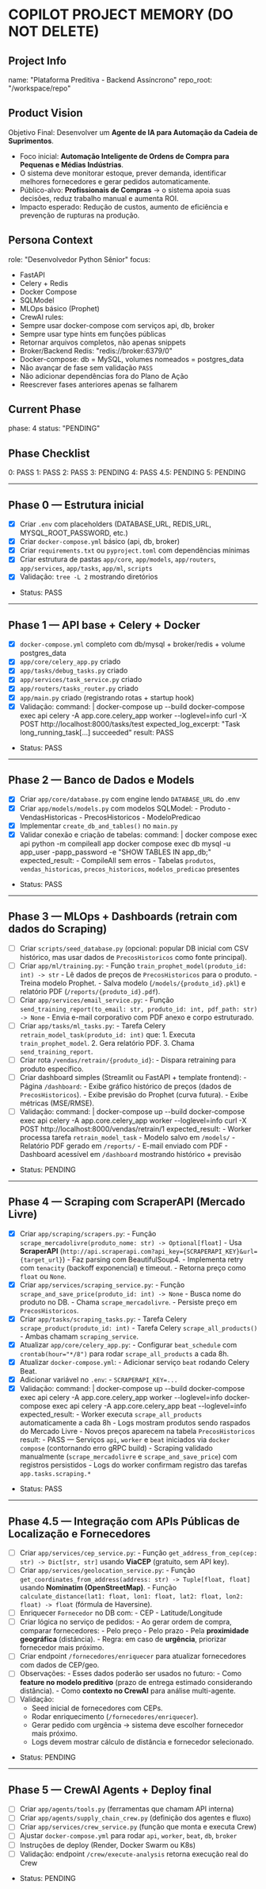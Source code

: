 # COPILOT PROJECT MEMORY (DO NOT DELETE)

## Project Info
name: "Plataforma Preditiva - Backend Assíncrono"
repo_root: "/workspace/repo"

## Product Vision
Objetivo Final: Desenvolver um **Agente de IA para Automação da Cadeia de Suprimentos**.  
- Foco inicial: **Automação Inteligente de Ordens de Compra para Pequenas e Médias Indústrias**.  
- O sistema deve monitorar estoque, prever demanda, identificar melhores fornecedores e gerar pedidos automaticamente.  
- Público-alvo: **Profissionais de Compras** → o sistema apoia suas decisões, reduz trabalho manual e aumenta ROI.  
- Impacto esperado: Redução de custos, aumento de eficiência e prevenção de rupturas na produção.  

## Persona Context
role: "Desenvolvedor Python Sênior"
focus:
  - FastAPI
  - Celery + Redis
  - Docker Compose
  - SQLModel
  - MLOps básico (Prophet)
  - CrewAI
rules:
  - Sempre usar docker-compose com serviços api, db, broker
  - Sempre usar type hints em funções públicas
  - Retornar arquivos completos, não apenas snippets
  - Broker/Backend Redis: "redis://broker:6379/0"
  - Docker-compose: db = MySQL, volumes nomeados = postgres_data
  - Não avançar de fase sem validação `PASS`
  - Não adicionar dependências fora do Plano de Ação
  - Reescrever fases anteriores apenas se falharem

## Current Phase
phase: 4
status: "PENDING"

## Phase Checklist
0: PASS
1: PASS
2: PASS
3: PENDING
4: PASS
4.5: PENDING
5: PENDING

---

## Phase 0 — Estrutura inicial
- [x] Criar `.env` com placeholders (DATABASE_URL, REDIS_URL, MYSQL_ROOT_PASSWORD, etc.)
- [x] Criar `docker-compose.yml` básico (api, db, broker)
- [x] Criar `requirements.txt` ou `pyproject.toml` com dependências mínimas
- [x] Criar estrutura de pastas `app/core`, `app/models`, `app/routers`, `app/services`, `app/tasks`, `app/ml`, `scripts`
- [x] Validação: `tree -L 2` mostrando diretórios
- Status: PASS

---

## Phase 1 — API base + Celery + Docker
- [x] `docker-compose.yml` completo com db/mysql + broker/redis + volume postgres_data
- [x] `app/core/celery_app.py` criado
- [x] `app/tasks/debug_tasks.py` criado
- [x] `app/services/task_service.py` criado
- [x] `app/routers/tasks_router.py` criado
- [x] `app/main.py` criado (registrando rotas + startup hook)
- [x] Validação:
    command: |
      docker-compose up --build
      docker-compose exec api celery -A app.core.celery_app worker --loglevel=info
      curl -X POST http://localhost:8000/tasks/test
    expected_log_excerpt: "Task long_running_task[...] succeeded"
  result: PASS
- Status: PASS

---

## Phase 2 — Banco de Dados e Models
- [x] Criar `app/core/database.py` com engine lendo `DATABASE_URL` do .env
- [x] Criar `app/models/models.py` com modelos SQLModel:
      - Produto
      - VendasHistoricas
      - PrecosHistoricos
      - ModeloPredicao
- [x] Implementar `create_db_and_tables()` no `main.py`
- [x] Validar conexão e criação de tabelas:
      command: |
        docker compose exec api python -m compileall app
        docker compose exec db mysql -u app_user -papp_password -e "SHOW TABLES IN app_db;"
      expected_result:
        - CompileAll sem erros
        - Tabelas `produtos`, `vendas_historicas`, `precos_historicos`, `modelos_predicao` presentes
- Status: PASS

---
## Phase 3 — MLOps + Dashboards (retrain com dados do Scraping)
- [ ] Criar `scripts/seed_database.py` (opcional: popular DB inicial com CSV histórico, mas usar dados de `PrecosHistoricos` como fonte principal).
- [ ] Criar `app/ml/training.py`:
      - Função `train_prophet_model(produto_id: int) -> str`
      - Lê dados de preços de `PrecosHistoricos` para o produto.
      - Treina modelo Prophet.
      - Salva modelo (`/models/{produto_id}.pkl`) e relatório PDF (`/reports/{produto_id}.pdf`).
- [ ] Criar `app/services/email_service.py`:
      - Função `send_training_report(to_email: str, produto_id: int, pdf_path: str) -> None`
      - Envia e-mail corporativo com PDF anexo e corpo estruturado.
- [ ] Criar `app/tasks/ml_tasks.py`:
      - Tarefa Celery `retrain_model_task(produto_id: int)` que:
        1. Executa `train_prophet_model`.
        2. Gera relatório PDF.
        3. Chama `send_training_report`.
- [ ] Criar rota `/vendas/retrain/{produto_id}`:
      - Dispara retraining para produto específico.
- [ ] Criar dashboard simples (Streamlit ou FastAPI + template frontend):
      - Página `/dashboard`:
        - Exibe gráfico histórico de preços (dados de `PrecosHistoricos`).
        - Exibe previsão do Prophet (curva futura).
        - Exibe métricas (MSE/RMSE).
- [ ] Validação:
    command: |
      docker-compose up --build
      docker-compose exec api celery -A app.core.celery_app worker --loglevel=info
      curl -X POST http://localhost:8000/vendas/retrain/1
    expected_result:
      - Worker processa tarefa `retrain_model_task`
      - Modelo salvo em `/models/`
      - Relatório PDF gerado em `/reports/`
      - E-mail enviado com PDF
      - Dashboard acessível em `/dashboard` mostrando histórico + previsão
- Status: PENDING

---

## Phase 4 — Scraping com ScraperAPI (Mercado Livre)
- [x] Criar `app/scraping/scrapers.py`:
      - Função `scrape_mercadolivre(produto_nome: str) -> Optional[float]`
      - Usa **ScraperAPI** (`http://api.scraperapi.com?api_key={SCRAPERAPI_KEY}&url={target_url}`)
      - Faz parsing com BeautifulSoup4.
      - Implementa retry com `tenacity` (backoff exponencial) e timeout.
      - Retorna preço como `float` ou `None`.
- [x] Criar `app/services/scraping_service.py`:
      - Função `scrape_and_save_price(produto_id: int) -> None`
      - Busca nome do produto no DB.
      - Chama `scrape_mercadolivre`.
      - Persiste preço em `PrecosHistoricos`.
- [x] Criar `app/tasks/scraping_tasks.py`:
      - Tarefa Celery `scrape_product(produto_id: int)`
      - Tarefa Celery `scrape_all_products()`
      - Ambas chamam `scraping_service`.
- [x] Atualizar `app/core/celery_app.py`:
      - Configurar `beat_schedule` com `crontab(hour="*/8")` para rodar `scrape_all_products` a cada 8h.
- [x] Atualizar `docker-compose.yml`:
      - Adicionar serviço `beat` rodando Celery Beat.
- [x] Adicionar variável no `.env`:
      - `SCRAPERAPI_KEY=...`
- [x] Validação:
    command: |
      docker-compose up --build
      docker-compose exec api celery -A app.core.celery_app worker --loglevel=info
      docker-compose exec api celery -A app.core.celery_app beat --loglevel=info
    expected_result:
      - Worker executa `scrape_all_products` automaticamente a cada 8h
      - Logs mostram produtos sendo raspados do Mercado Livre
      - Novos preços aparecem na tabela `PrecosHistoricos`
            result:
                  - PASS — Serviços `api`, `worker` e `beat` iniciados via `docker compose` (contornando erro gRPC build)
                  - Scraping validado manualmente (`scrape_mercadolivre` e `scrape_and_save_price`) com registros persistidos
                  - Logs do worker confirmam registro das tarefas `app.tasks.scraping.*`
- Status: PASS


---

## Phase 4.5 — Integração com APIs Públicas de Localização e Fornecedores
- [ ] Criar `app/services/cep_service.py`:
      - Função `get_address_from_cep(cep: str) -> Dict[str, str]` usando **ViaCEP** (gratuito, sem API key).
- [ ] Criar `app/services/geolocation_service.py`:
      - Função `get_coordinates_from_address(address: str) -> Tuple[float, float]` usando **Nominatim (OpenStreetMap)**.
      - Função `calculate_distance(lat1: float, lon1: float, lat2: float, lon2: float) -> float` (fórmula de Haversine).
- [ ] Enriquecer `Fornecedor` no DB com:
      - CEP
      - Latitude/Longitude
- [ ] Criar lógica no serviço de pedidos:
      - Ao gerar ordem de compra, comparar fornecedores:
        - Pelo preço
        - Pelo prazo
        - Pela **proximidade geográfica** (distância).
      - Regra: em caso de **urgência**, priorizar fornecedor mais próximo.
- [ ] Criar endpoint `/fornecedores/enriquecer` para atualizar fornecedores com dados de CEP/geo.
- [ ] Observações:
      - Esses dados poderão ser usados no futuro:
        - Como **feature no modelo preditivo** (prazo de entrega estimado considerando distância).
        - Como **contexto no CrewAI** para análise multi-agente.
- [ ] Validação:
    - Seed inicial de fornecedores com CEPs.
    - Rodar enriquecimento (`/fornecedores/enriquecer`).
    - Gerar pedido com urgência → sistema deve escolher fornecedor mais próximo.
    - Logs devem mostrar cálculo de distância e fornecedor selecionado.
- Status: PENDING


---
## Phase 5 — CrewAI Agents + Deploy final
- [ ] Criar `app/agents/tools.py` (ferramentas que chamam API interna)
- [ ] Criar `app/agents/supply_chain_crew.py` (definição dos agentes e fluxo)
- [ ] Criar `app/services/crew_service.py` (função que monta e executa Crew)
- [ ] Ajustar `docker-compose.yml` para rodar `api`, `worker`, `beat`, `db`, `broker`
- [ ] Instruções de deploy (Render, Docker Swarm ou K8s)
- [ ] Validação: endpoint `/crew/execute-analysis` retorna execução real do Crew
- Status: PENDING
